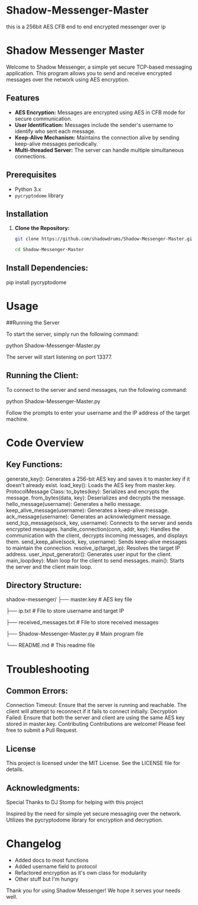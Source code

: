 # Shadow-Messenger-Master
this is a 256bit AES CFB end to end encrypted messenger over ip

# Shadow Messenger Master

Welcome to Shadow Messenger, a simple yet secure TCP-based messaging application. This program allows you to send and receive encrypted messages over the network using AES encryption.

## Features

- **AES Encryption:** Messages are encrypted using AES in CFB mode for secure communication.
- **User Identification:** Messages include the sender's username to identify who sent each message.
- **Keep-Alive Mechanism:** Maintains the connection alive by sending keep-alive messages periodically.
- **Multi-threaded Server:** The server can handle multiple simultaneous connections.

## Prerequisites

- Python 3.x
- `pycryptodome` library

## Installation

1. **Clone the Repository:**
   ```sh
   git clone https://github.com/shadowdrums/Shadow-Messenger-Master.git

   cd Shadow-Messenger-Master

## Install Dependencies:

pip install pycryptodome

# Usage

##Running the Server

To start the server, simply run the following command:

python Shadow-Messenger-Master.py

The server will start listening on port 13377.

## Running the Client:

To connect to the server and send messages, run the following command:

python Shadow-Messenger-Master.py

Follow the prompts to enter your username and the IP address of the target machine.

# Code Overview

## Key Functions:

generate_key(): Generates a 256-bit AES key and saves it to master.key if it doesn't already exist.
load_key(): Loads the AES key from master.key.
ProtocolMessage Class:
to_bytes(key): Serializes and encrypts the message.
from_bytes(data, key): Deserializes and decrypts the message.
hello_message(username): Generates a hello message.
keep_alive_message(username): Generates a keep-alive message.
ack_message(username): Generates an acknowledgment message.
send_tcp_message(sock, key, username): Connects to the server and sends encrypted messages.
handle_connection(conn, addr, key): Handles the communication with the client, decrypts incoming messages, and displays them.
send_keep_alive(sock, key, username): Sends keep-alive messages to maintain the connection.
resolve_ip(target_ip): Resolves the target IP address.
user_input_generator(): Generates user input for the client.
main_loop(key): Main loop for the client to send messages.
main(): Starts the server and the client main loop.

## Directory Structure:

shadow-messenger/
├── master.key              # AES key file

├── ip.txt                  # File to store username and target IP

├── received_messages.txt   # File to store received messages

├── Shadow-Messenger-Master.py # Main program file

└── README.md               # This readme file

# Troubleshooting

## Common Errors:

Connection Timeout: Ensure that the server is running and reachable. The client will attempt to reconnect if it fails to connect initially.
Decryption Failed: Ensure that both the server and client are using the same AES key stored in master.key.
Contributing
Contributions are welcome! Please feel free to submit a Pull Request.

## License

This project is licensed under the MIT License. See the LICENSE file for details.

## Acknowledgments:

Special Thanks to DJ Stomp for helping with this project

Inspired by the need for simple yet secure messaging over the network.
Utilizes the pycryptodome library for encryption and decryption.

# Changelog
- Added docs to most functions
- Added username field to protocol
- Refactored encryption as it's own class for modularity
- Other stuff but I'm hungry

Thank you for using Shadow Messenger! We hope it serves your needs well.



